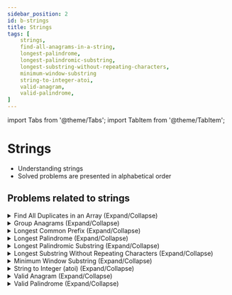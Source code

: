 ```yaml
---
sidebar_position: 2
id: b-strings
title: Strings 
tags: [
    strings, 
    find-all-anagrams-in-a-string,
    longest-palindrome,
    longest-palindromic-substring, 
    longest-substring-without-repeating-characters, 
    minimum-window-substring
    string-to-integer-atoi,
    valid-anagram,
    valid-palindrome,
]
---
```


import Tabs from '@theme/Tabs';
import TabItem from '@theme/TabItem';

# Strings

- Understanding strings 
- Solved problems are presented in alphabetical order
## Problems related to strings 

<details> 
<summary> Find All Duplicates in an Array (Expand/Collapse) </summary> 

### [↗ See LeetCode Problem #442](https://leetcode.com/problems/find-all-duplicates-in-an-array/)

<Tabs>
<TabItem value="java" label="Java">

```java showLineNumbers
public class Solution {
    public static void main(String[] args) {
        System.out.println("Hello, world!");
    }
}
```

</TabItem>
</Tabs>

</details>

<details> 
<summary> Group Anagrams (Expand/Collapse) </summary> 

### [↗ See LeetCode Problem #49](https://leetcode.com/problems/group-anagrams/)

<Tabs>
<TabItem value="java" label="Java">

```java showLineNumbers
public class Solution {
    public static void main(String[] args) {
        System.out.println("Hello, world!");
    }
}
```

</TabItem>
</Tabs>

</details>

<details> 
<summary> Longest Common Prefix (Expand/Collapse) </summary> 

### [↗ See LeetCode Problem #14](https://leetcode.com/problems/longest-common-prefix/)

<Tabs>
<TabItem value="java" label="Java">

```java showLineNumbers
public class Solution {
    public static void main(String[] args) {
        System.out.println("Hello, world!");
    }
}
```

</TabItem>
</Tabs>

</details>

<details> 
<summary> Longest Palindrome (Expand/Collapse) </summary> 

### [↗ See LeetCode Problem #409](https://leetcode.com/problems/longest-palindrome/)

<Tabs>
<TabItem value="java" label="Java">

```java showLineNumbers
public class Solution {
    public static void main(String[] args) {
        System.out.println("Hello, world!");
    }
}
```

</TabItem>
</Tabs>

</details>

<details> 
<summary> Longest Palindromic Substring (Expand/Collapse) </summary> 

### [↗ See LeetCode Problem #5](https://leetcode.com/problems/longest-palindromic-substring/)

<Tabs>
<TabItem value="java" label="Java">

```java showLineNumbers
public class Solution {
    public static void main(String[] args) {
        System.out.println("Hello, world!");
    }
}
```

</TabItem>
</Tabs>

</details>

<details> 
<summary> Longest Substring Without Repeating Characters (Expand/Collapse) </summary> 

### [↗ See LeetCode Problem #3](https://leetcode.com/problems/longest-substring-without-repeating-characters/)

<Tabs>
<TabItem value="java" label="Java">

```java showLineNumbers
public class Solution {
    public static void main(String[] args) {
        System.out.println("Hello, world!");
    }
}
```

</TabItem>
</Tabs>

</details>

<details> 
<summary> Minimum Window Substring (Expand/Collapse) </summary> 

### [↗ See LeetCode Problem #76](https://leetcode.com/problems/minimum-window-substring/)

<Tabs>
<TabItem value="java" label="Java">

```java showLineNumbers
public class Solution {
    public static void main(String[] args) {
        System.out.println("Hello, world!");
    }
}
```

</TabItem>
</Tabs>

</details>

<details> 
<summary> String to Integer (atoi) (Expand/Collapse) </summary> 

### [↗ See LeetCode Problem #8](https://leetcode.com/problems/string-to-integer-atoi/)

<Tabs>
<TabItem value="java" label="Java">

```java showLineNumbers
public class Solution {
    public static void main(String[] args) {
        System.out.println("Hello, world!");
    }
}
```

</TabItem>
</Tabs>

</details>

<details> 
<summary> Valid Anagram (Expand/Collapse) </summary> 

### [↗ See LeetCode Problem #242](https://leetcode.com/problems/valid-anagram/)

<Tabs>
<TabItem value="java" label="Java">

```java showLineNumbers
public class Solution {
    public static void main(String[] args) {
        System.out.println("Hello, world!");
    }
}
```

</TabItem>
</Tabs>

</details>

<details> 
<summary> Valid Palindrome (Expand/Collapse) </summary> 

### [↗ See LeetCode Problem #125](https://leetcode.com/problems/valid-palindrome/)

<Tabs>
<TabItem value="java" label="Java">

```java showLineNumbers
public class Solution {
    public static void main(String[] args) {
        System.out.println("Hello, world!");
    }
}
```

</TabItem>
</Tabs>

</details>
